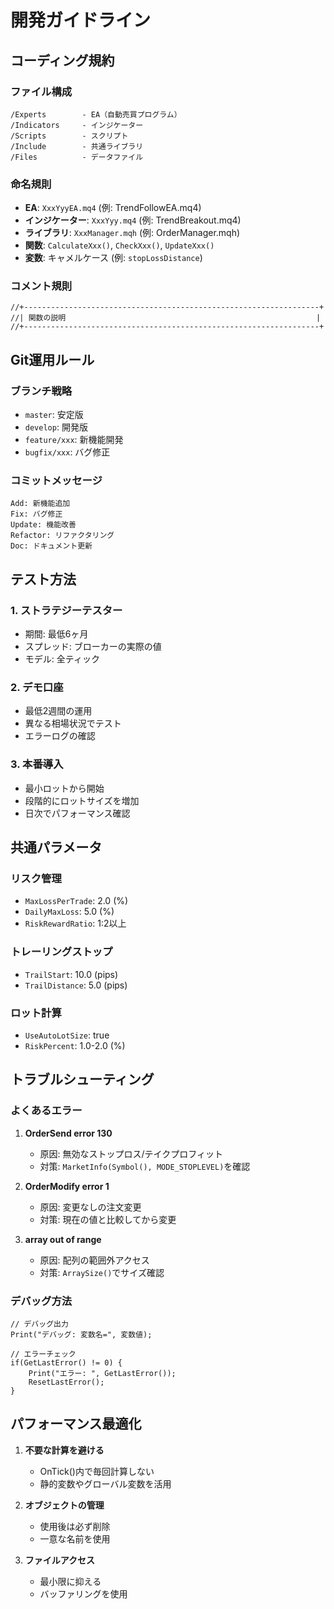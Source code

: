 # 開発ガイドライン

## コーディング規約

### ファイル構成
```
/Experts        - EA（自動売買プログラム）
/Indicators     - インジケーター
/Scripts        - スクリプト
/Include        - 共通ライブラリ
/Files          - データファイル
```

### 命名規則
- **EA**: `XxxYyyEA.mq4` (例: TrendFollowEA.mq4)
- **インジケーター**: `XxxYyy.mq4` (例: TrendBreakout.mq4)
- **ライブラリ**: `XxxManager.mqh` (例: OrderManager.mqh)
- **関数**: `CalculateXxx()`, `CheckXxx()`, `UpdateXxx()`
- **変数**: キャメルケース (例: `stopLossDistance`)

### コメント規則
```mql4
//+------------------------------------------------------------------+
//| 関数の説明                                                        |
//+------------------------------------------------------------------+
```

## Git運用ルール

### ブランチ戦略
- `master`: 安定版
- `develop`: 開発版
- `feature/xxx`: 新機能開発
- `bugfix/xxx`: バグ修正

### コミットメッセージ
```
Add: 新機能追加
Fix: バグ修正
Update: 機能改善
Refactor: リファクタリング
Doc: ドキュメント更新
```

## テスト方法

### 1. ストラテジーテスター
- 期間: 最低6ヶ月
- スプレッド: ブローカーの実際の値
- モデル: 全ティック

### 2. デモ口座
- 最低2週間の運用
- 異なる相場状況でテスト
- エラーログの確認

### 3. 本番導入
- 最小ロットから開始
- 段階的にロットサイズを増加
- 日次でパフォーマンス確認

## 共通パラメータ

### リスク管理
- `MaxLossPerTrade`: 2.0 (%)
- `DailyMaxLoss`: 5.0 (%)
- `RiskRewardRatio`: 1:2以上

### トレーリングストップ
- `TrailStart`: 10.0 (pips)
- `TrailDistance`: 5.0 (pips)

### ロット計算
- `UseAutoLotSize`: true
- `RiskPercent`: 1.0-2.0 (%)

## トラブルシューティング

### よくあるエラー

1. **OrderSend error 130**
   - 原因: 無効なストップロス/テイクプロフィット
   - 対策: `MarketInfo(Symbol(), MODE_STOPLEVEL)`を確認

2. **OrderModify error 1**
   - 原因: 変更なしの注文変更
   - 対策: 現在の値と比較してから変更

3. **array out of range**
   - 原因: 配列の範囲外アクセス
   - 対策: `ArraySize()`でサイズ確認

### デバッグ方法

```mql4
// デバッグ出力
Print("デバッグ: 変数名=", 変数値);

// エラーチェック
if(GetLastError() != 0) {
    Print("エラー: ", GetLastError());
    ResetLastError();
}
```

## パフォーマンス最適化

1. **不要な計算を避ける**
   - OnTick()内で毎回計算しない
   - 静的変数やグローバル変数を活用

2. **オブジェクトの管理**
   - 使用後は必ず削除
   - 一意な名前を使用

3. **ファイルアクセス**
   - 最小限に抑える
   - バッファリングを使用